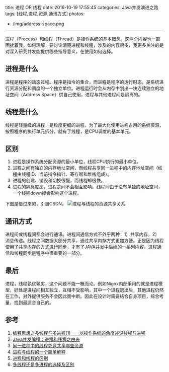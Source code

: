 title: 进程 OR 线程
date: 2016-10-19 17:55:45
categories: Java并发演进之路
tags: [线程,进程,资源,通讯方式]
photos:
  - /img/address-space.png
---
进程（Process）和线程（Thread）是操作系统的基本概念。这两个内容也一直困扰着我，如何理解，要讨论清楚进程和线程，涉及的内容很多，我更多关注的是对深入研究并发能提供哪些指导意义，在使用如何选择。
<!--more-->

## 进程是什么
进程是程序的动态过程。程序是指令的集合，而进程是程序的运行时态，是系统进行资源分配和调度的一个独立单位。进程运行时会从内存中划出一块连续独立的地址空间（Address Space）供自己使用，进程与其他进程间是隔离的。

## 线程是什么
线程是轻量级的进程，是粒度更细的进程。为了最大化使用进程占用的系统资源，按照程序的执行单元拆分，就有了线程，是CPU调度的基本单元。

## 区别
1. 进程是操作系统分配资源的最小单位，线程CPU执行的最小单位。
2. 进程之间有独立的内存地址空间，而线程共享同一进程中的内存地址空间（线程由线程ID、当前指令指针、寄存器和堆栈组成）。
3. 进程的创建、销毁和切换很慢，而线程却很快。
4. 进程的隔离度高，进程之间不会相互影响。线程间由于没有单独的地址空间，一个线程down掉会影响这个进程。

下图是借过来的，引自CSDN。
![进程与线程的资源共享关系](/img/process-thread.png "进程与线程的资源共享关系")

## 通讯方式
进程间或线程间都会进行通讯。进程间通信方式不外乎两种：1）共享内存，2）消息传递。线程之间数据大部分共享，通过共享内存方式更加方便。正是因为线程使用了共享内存的方式进行同步，才有了JAVA并发中后续的一系列内容。进程通信和线程同步是程序中很重要的一部分。

## 最后
进程，线程孰优孰劣，这个问题不能一概而论。例如Nignx内部采用的就是进程模型，好处是进程间相互独立，互相不受影响，其中一个进程退出后，其他进程仍然在工作，对外提供服务不会因此而中断。因此在设计时需要结合自身项目，综合考量，找到最适合自己的。

## 参考
1. [编程思想之多线程与多进程(1)——以操作系统的角度述说线程与进程](http://blog.csdn.net/luoweifu/article/details/46595285)
2. [Java并发编程：进程和线程之由来](http://m.blog.chinaunix.net/uid-29399573-id-4462170.html)
3. [同一进程中的线程究竟共享哪些资源 ](http://blog.chinaunix.net/uid-26922071-id-3894371.html)
4. [进程与线程的一个简单解释](http://www.ruanyifeng.com/blog/2013/04/processes_and_threads.html)
5. [进程和线程的区别](http://www.cnblogs.com/lmule/archive/2010/08/18/1802774.html)
6. [多线程还是多进程的选择及区别](hhttp://blog.csdn.net/pingd/article/details/17895933)



